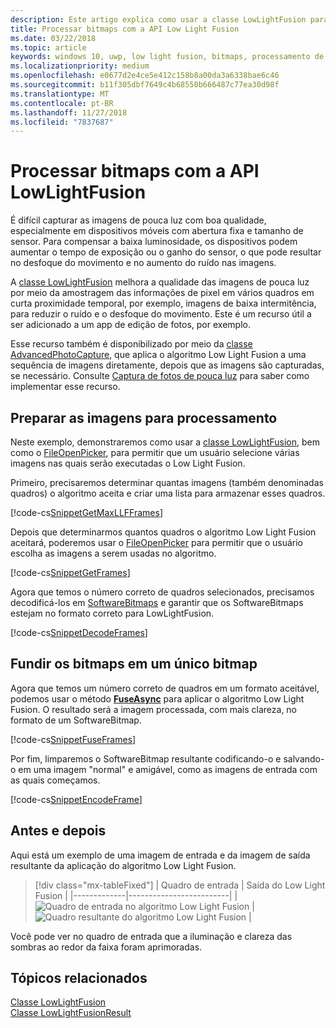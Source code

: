 ```yaml
---
description: Este artigo explica como usar a classe LowLightFusion para processar bitmaps.
title: Processar bitmaps com a API Low Light Fusion
ms.date: 03/22/2018
ms.topic: article
keywords: windows 10, uwp, low light fusion, bitmaps, processamento de imagens
ms.localizationpriority: medium
ms.openlocfilehash: e0677d2e4ce5e412c158b8a00da3a6338bae6c46
ms.sourcegitcommit: b11f305dbf7649c4b68550b666487c77ea30d98f
ms.translationtype: MT
ms.contentlocale: pt-BR
ms.lasthandoff: 11/27/2018
ms.locfileid: "7837687"
---
```

# <a name="process-bitmaps-with-the-lowlightfusion-api"></a>Processar bitmaps com a API LowLightFusion

É difícil capturar as imagens de pouca luz com boa qualidade, especialmente em dispositivos móveis com abertura fixa e tamanho de sensor. Para compensar a baixa luminosidade, os dispositivos podem aumentar o tempo de exposição ou o ganho do sensor, o que pode resultar no desfoque do movimento e no aumento do ruído nas imagens. 

A [classe LowLightFusion](https://docs.microsoft.com/uwp/api/windows.media.core.lowlightfusion) melhora a qualidade das imagens de pouca luz por meio da amostragem das informações de pixel em vários quadros em curta proximidade temporal, por exemplo, imagens de baixa intermitência, para reduzir o ruído e o desfoque do movimento. Este é um recurso útil a ser adicionado a um app de edição de fotos, por exemplo.

Esse recurso também é disponibilizado por meio da [classe AdvancedPhotoCapture](https://docs.microsoft.com/uwp/api/Windows.Media.Capture.AdvancedPhotoCapture), que aplica o algoritmo Low Light Fusion a uma sequência de imagens diretamente, depois que as imagens são capturadas, se necessário. Consulte [Captura de fotos de pouca luz](https://docs.microsoft.com/windows/uwp/audio-video-camera/high-dynamic-range-hdr-photo-capture#low-light-photo-capture) para saber como implementar esse recurso.

## <a name="prepare-the-images-for-processing"></a>Preparar as imagens para processamento

Neste exemplo, demonstraremos como usar a [classe LowLightFusion](https://docs.microsoft.com/uwp/api/windows.media.core.lowlightfusion), bem como o [FileOpenPicker](https://docs.microsoft.com/uwp/api/Windows.Storage.Pickers.FileOpenPicker), para permitir que um usuário selecione várias imagens nas quais serão executadas o Low Light Fusion.

Primeiro, precisaremos determinar quantas imagens (também denominadas quadros) o algoritmo aceita e criar uma lista para armazenar esses quadros.

[!code-cs[SnippetGetMaxLLFFrames](./code/LowLightFusionSample/cs/MainPage.xaml.cs#SnippetGetMaxLLFFrames)]

Depois que determinarmos quantos quadros o algoritmo Low Light Fusion aceitará, poderemos usar o [FileOpenPicker](https://docs.microsoft.com/uwp/api/Windows.Storage.Pickers.FileOpenPicker) para permitir que o usuário escolha as imagens a serem usadas no algoritmo.

[!code-cs[SnippetGetFrames](./code/LowLightFusionSample/cs/MainPage.xaml.cs#SnippetGetFrames)]

Agora que temos o número correto de quadros selecionados, precisamos decodificá-los em [SoftwareBitmaps](https://docs.microsoft.com/uwp/api/Windows.Graphics.Imaging.SoftwareBitmap) e garantir que os SoftwareBitmaps estejam no formato correto para LowLightFusion.

[!code-cs[SnippetDecodeFrames](./code/LowLightFusionSample/cs/MainPage.xaml.cs#SnippetDecodeFrames)]


## <a name="fuse-the-bitmaps-into-a-single-bitmap"></a>Fundir os bitmaps em um único bitmap

Agora que temos um número correto de quadros em um formato aceitável, podemos usar o método **[FuseAsync](https://docs.microsoft.com/uwp/api/windows.media.core.lowlightfusion.fuseasync)** para aplicar o algoritmo Low Light Fusion. O resultado será a imagem processada, com mais clareza, no formato de um SoftwareBitmap. 

[!code-cs[SnippetFuseFrames](./code/LowLightFusionSample/cs/MainPage.xaml.cs#SnippetFuseFrames)]

Por fim, limparemos o SoftwareBitmap resultante codificando-o e salvando-o em uma imagem "normal" e amigável, como as imagens de entrada com as quais começamos.

[!code-cs[SnippetEncodeFrame](./code/LowLightFusionSample/cs/MainPage.xaml.cs#SnippetEncodeFrame)]


## <a name="before-and-after"></a>Antes e depois

Aqui está um exemplo de uma imagem de entrada e da imagem de saída resultante da aplicação do algoritmo Low Light Fusion.

> [!div class="mx-tableFixed"] 
| Quadro de entrada | Saída do Low Light Fusion | 
|-------------|-------------------------|
| ![Quadro de entrada no algoritmo Low Light Fusion](./images/LLF-Input.png) | ![Quadro resultante do algoritmo Low Light Fusion](./images/LLF-Output.png) |

Você pode ver no quadro de entrada que a iluminação e clareza das sombras ao redor da faixa foram aprimoradas.

## <a name="related-topics"></a>Tópicos relacionados 
[Classe LowLightFusion](https://docs.microsoft.com/uwp/api/windows.media.core.lowlightfusion)  
[Classe LowLightFusionResult](https://docs.microsoft.com/uwp/api/windows.media.core.lowlightfusionresult)